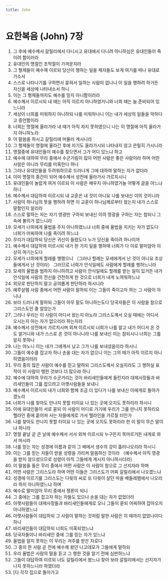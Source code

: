 ```yaml
---
title: John
---
```


# 요한복음 (John) 7장
1. 그 후에 예수께서 갈릴리에서 다니시고 유대에서 다니려 아니하심은 유대인들이 죽이려 함이러라
1. 유대인의 명절인 초막절이 가까운지라
1. 그 형제들이 예수께 이르되 당신이 행하는 일을 제자들도 보게 여기를 떠나 유대로 가소서
1. 스스로 나타나기를 구하면서 묻혀서 일하는 사람이 없나니 이 일을 행하려 하거든 자신을 세상에 나타내소서 하니
1. 이는 그 형제들까지도 예수를 믿지 아니함이러라
1. 예수께서 이르시되 내 때는 아직 이르지 아니하였거니와 너희 때는 늘 준비되어 있느니라
1. 세상이 너희를 미워하지 아니하되 나를 미워하나니 이는 내가 세상의 일들을 악하다고 증언함이라
1. 너희는 명절에 올라가라 내 때가 아직 차지 못하였으니 나는 이 명절에 아직 올라가지 아니하노라
1. 이 말씀을 하시고 갈릴리에 머물러 계시니라
1. 그 형제들이 명절에 올라간 후에 자기도 올라가시되 나타내지 않고 은밀히 가시니라
1. 명절중에 유대인들이 예수를 찾으면서 그가 어디 있느냐 하고
1. 예수에 대하여 무리 중에서 수군거림이 많아 어떤 사람은 좋은 사람이라 하며 어떤 사람은 아니라 무리를 미혹한다 하나
1. 그러나 유대인들을 두려워하므로 드러나게 그에 대하여 말하는 자가 없더라
1. 이미 명절의 중간이 되어 예수께서 성전에 올라가사 가르치시니
1. 유대인들이 놀랍게 여겨 이르되 이 사람은 배우지 아니하였거늘 어떻게 글을 아느냐 하니
1. 예수께서 대답하여 이르시되 내 교훈은 내 것이 아니요 나를 보내신 이의 것이니라
1. 사람이 하나님의 뜻을 행하려 하면 이 교훈이 하나님께로부터 왔는지 내가 스스로 말함인지 알리라
1. 스스로 말하는 자는 자기 영광만 구하되 보내신 이의 영광을 구하는 자는 참되니 그 속에 불의가 없느니라
1. 모세가 너희에게 율법을 주지 아니하였느냐 너희 중에 율법을 지키는 자가 없도다 너희가 어찌하여 나를 죽이려 하느냐
1. 무리가 대답하되 당신은 귀신이 들렸도다 누가 당신을 죽이려 하나이까
1. 예수께서 대답하여 이르시되 내가 한 가지 일을 행하매 너희가 다 이로 말미암아 이상히 여기는도다
1. 모세가 너희에게 할례를 행했으니 （그러나 할례는 모세에게서 난 것이 아니요 조상들에게서 난 것이라） 그러므로 너희가 안식일에도 사람에게 할례를 행하느니라
1. 모세의 율법을 범하지 아니하려고 사람이 안식일에도 할례를 받는 일이 있거든 내가 안식일에 사람의 전신을 건전하게 한 것으로 너희가 내게 노여워하느냐
1. 외모로 판단하지 말고 공의롭게 판단하라 하시니라
1. 예루살렘 사람 중에서 어떤 사람이 말하되 이는 그들이 죽이고자 하는 그 사람이 아니냐
1. 보라 드러나게 말하되 그들이 아무 말도 아니하는도다 당국자들은 이 사람을 참으로 그리스도인 줄 알았는가
1. 그러나 우리는 이 사람이 어디서 왔는지 아노라 그리스도께서 오실 때에는 어디서 오시는지 아는 자가 없으리라 하는지라
1. 예수께서 성전에서 가르치시며 외쳐 이르시되 너희가 나를 알고 내가 어디서 온 것도 알거니와 내가 스스로 온 것이 아니니라 나를 보내신 이는 참되시니 너희는 그를 알지 못하나
1. 나는 아노니 이는 내가 그에게서 났고 그가 나를 보내셨음이라 하시니
1. 그들이 예수를 잡고자 하나 손을 대는 자가 없으니 이는 그의 때가 아직 이르지 아니하였음이러라
1. 무리 중의 많은 사람이 예수를 믿고 말하되 그리스도께서 오실지라도 그 행하실 표적이 이 사람이 행한 것보다 더 많으랴 하니
1. 예수에 대하여 무리가 수군거리는 것이 바리새인들에게 들린지라 대제사장들과 바리새인들이 그를 잡으려고 아랫사람들을 보내니
1. 예수께서 이르시되 내가 너희와 함께 조금 더 있다가 나를 보내신 이에게로 돌아가겠노라
1. 너희가 나를 찾아도 만나지 못할 터이요 나 있는 곳에 오지도 못하리라 하시니
1. 이에 유대인들이 서로 묻되 이 사람이 어디로 가기에 우리가 그를 만나지 못하리요 헬라인 중에 흩어져 사는 자들에게로 가서 헬라인을 가르칠 터인가
1. 나를 찾아도 만나지 못할 터이요 나 있는 곳에 오지도 못하리라 한 이 말이 무슨 말이냐 하니라
1. 명절 끝날 곧 큰 날에 예수께서 서서 외쳐 이르시되 누구든지 목마르거든 내게로 와서 마시라
1. 나를 믿는 자는 성경에 이름과 같이 그 배에서 생수의 강이 흘러나오리라 하시니
1. 이는 그를 믿는 자들이 받을 성령을 가리켜 말씀하신 것이라 （예수께서 아직 영광을 받지 않으셨으므로 성령이 아직 그들에게 계시지 아니하시더라）
1. 이 말씀을 들은 무리 중에서 어떤 사람은 이 사람이 참으로 그 선지자라 하며
1. 어떤 사람은 그리스도라 하며 어떤 이들은 그리스도가 어찌 갈릴리에서 나오겠느냐
1. 성경에 이르기를 그리스도는 다윗의 씨로 또 다윗이 살던 마을 베들레헴에서 나오리라 하지 아니하였느냐 하며
1. 예수로 말미암아 무리 중에서 쟁론이 되니
1. 그 중에는 그를 잡고자 하는 자들도 있으나 손을 대는 자가 없었더라
1. 아랫사람들이 대제사장들과 바리새인들에게로 오니 그들이 묻되 어찌하여 잡아오지 아니하였느냐
1. 아랫사람들이 대답하되 그 사람이 말하는 것처럼 말한 사람은 이 때까지 없었나이다 하니
1. 바리새인들이 대답하되 너희도 미혹되었느냐
1. 당국자들이나 바리새인 중에 그를 믿는 자가 있느냐
1. 율법을 알지 못하는 이 무리는 저주를 받은 자로다
1. 그 중의 한 사람 곧 전에 예수께 왔던 니고데모가 그들에게 말하되
1. 우리 율법은 사람의 말을 듣고 그 행한 것을 알기 전에 심판하느냐
1. 그들이 대답하여 이르되 너도 갈릴리에서 왔느냐 찾아 보라 갈릴리에서는 선지자가 나지 못하느니라 하였더라
1. [다 각각 집으로 돌아가고